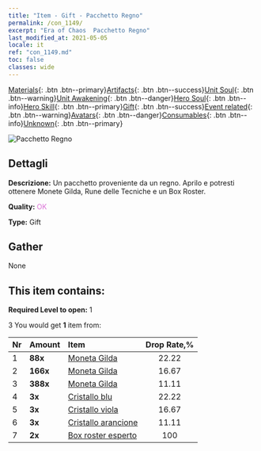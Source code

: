 ```yaml
---
title: "Item - Gift - Pacchetto Regno"
permalink: /con_1149/
excerpt: "Era of Chaos  Pacchetto Regno"
last_modified_at: 2021-05-05
locale: it
ref: "con_1149.md"
toc: false
classes: wide
---
```

 [Materials](/ItemsIT/){: .btn .btn--primary}[Artifacts](/ItemsIT/Artifacts/){: .btn .btn--success}[Unit Soul](/ItemsIT/UnitSoul/){: .btn .btn--warning}[Unit Awakening](/ItemsIT/UnitAwakening/){: .btn .btn--danger}[Hero Soul](/ItemsIT/HeroSoul/){: .btn .btn--info}[Hero Skill](/ItemsIT/HeroSkill/){: .btn .btn--primary}[Gift](/ItemsIT/Gift/){: .btn .btn--success}[Event related](/ItemsIT/Events/){: .btn .btn--warning}[Avatars](/ItemsIT/Avatars/){: .btn .btn--danger}[Consumables](/ItemsIT/Consumables/){: .btn .btn--info}[Unknown](/ItemsIT/Unknown/){: .btn .btn--primary}

 ![Pacchetto Regno](/images/t/i_907004.png)

## Dettagli
 **Descrizione:** Un pacchetto proveniente da un regno. Aprilo e potresti ottenere Monete Gilda, Rune delle Tecniche e un Box Roster.

 **Quality:** <span style="color: #DA70D6">OK</span>

 **Type:** Gift

## Gather

  None

## This item contains:

 **Required Level to open:** 1

 3 You would get **1** item  from:

  | Nr | Amount |     Item    | Drop Rate,% |
  |:---|:-------|:------------|:---------:|
  | 1 |  **88x** | [Moneta Gilda](/ItemsIT/con_896/) | 22.22 | 
  | 2 |  **166x** | [Moneta Gilda](/ItemsIT/con_896/) | 16.67 | 
  | 3 |  **388x** | [Moneta Gilda](/ItemsIT/con_896/) | 11.11 | 
  | 4 |  **3x** | [Cristallo blu](/ItemsIT/con_716/) | 22.22 | 
  | 5 |  **3x** | [Cristallo viola](/ItemsIT/con_720/) | 16.67 | 
  | 6 |  **3x** | [Cristallo arancione](/ItemsIT/con_730/) | 11.11 | 
  | 7 |  **2x** | [Box roster esperto](/ItemsIT/con_773/) | 100 | 
